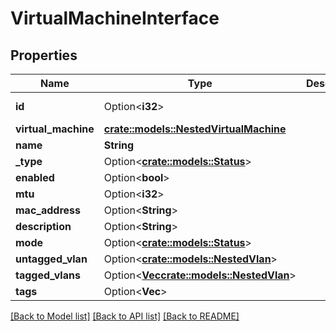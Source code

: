 # VirtualMachineInterface

## Properties

Name | Type | Description | Notes
------------ | ------------- | ------------- | -------------
**id** | Option<**i32**> |  | [optional][readonly]
**virtual_machine** | [**crate::models::NestedVirtualMachine**](NestedVirtualMachine.md) |  | 
**name** | **String** |  | 
**_type** | Option<[**crate::models::Status**](Status.md)> |  | [optional]
**enabled** | Option<**bool**> |  | [optional]
**mtu** | Option<**i32**> |  | [optional]
**mac_address** | Option<**String**> |  | [optional]
**description** | Option<**String**> |  | [optional]
**mode** | Option<[**crate::models::Status**](Status.md)> |  | [optional]
**untagged_vlan** | Option<[**crate::models::NestedVlan**](NestedVLAN.md)> |  | [optional]
**tagged_vlans** | Option<[**Vec<crate::models::NestedVlan>**](NestedVLAN.md)> |  | [optional]
**tags** | Option<**Vec<String>**> |  | [optional]

[[Back to Model list]](../README.md#documentation-for-models) [[Back to API list]](../README.md#documentation-for-api-endpoints) [[Back to README]](../README.md)


